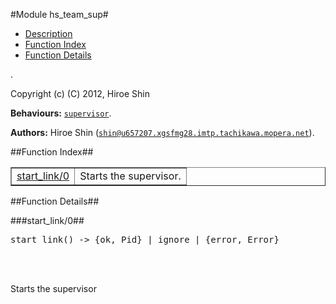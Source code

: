 

#Module hs_team_sup#
* [Description](#description)
* [Function Index](#index)
* [Function Details](#functions)


.

Copyright (c) (C) 2012, Hiroe Shin

__Behaviours:__ [`supervisor`](supervisor.md).

__Authors:__ Hiroe Shin ([`shin@u657207.xgsfmg28.imtp.tachikawa.mopera.net`](mailto:shin@u657207.xgsfmg28.imtp.tachikawa.mopera.net)).<a name="index"></a>

##Function Index##


<table width="100%" border="1" cellspacing="0" cellpadding="2" summary="function index"><tr><td valign="top"><a href="#start_link-0">start_link/0</a></td><td>
Starts the supervisor.</td></tr></table>


<a name="functions"></a>

##Function Details##

<a name="start_link-0"></a>

###start_link/0##


<pre>start_link() -&gt; {ok, Pid} | ignore | {error, Error}</pre>
<br></br>



Starts the supervisor
